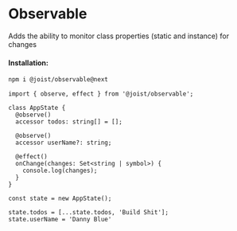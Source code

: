 # Observable

Adds the ability to monitor class properties (static and instance) for changes

#### Installation:

```BASH
npm i @joist/observable@next
```

```TS
import { observe, effect } from '@joist/observable';

class AppState {
  @observe()
  accessor todos: string[] = [];

  @observe()
  accessor userName?: string;

  @effect()
  onChange(changes: Set<string | symbol>) {
    console.log(changes);
  }
}

const state = new AppState();

state.todos = [...state.todos, 'Build Shit'];
state.userName = 'Danny Blue'
```
